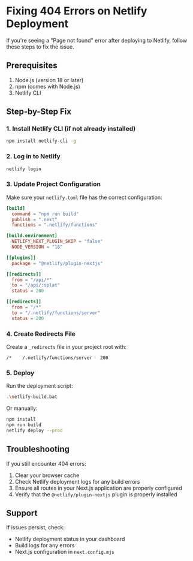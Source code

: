 # Fixing 404 Errors on Netlify Deployment

If you're seeing a "Page not found" error after deploying to Netlify, follow these steps to fix the issue.
## Prerequisites

1. Node.js (version 18 or later)
2. npm (comes with Node.js)
3. Netlify CLI

## Step-by-Step Fix

### 1. Install Netlify CLI (if not already installed)

```bash
npm install netlify-cli -g
```

### 2. Log in to Netlify

```bash
netlify login
```

### 3. Update Project Configuration

Make sure your `netlify.toml` file has the correct configuration:

```toml
[build]
  command = "npm run build"
  publish = ".next"
  functions = ".netlify/functions"

[build.environment]
  NETLIFY_NEXT_PLUGIN_SKIP = "false"
  NODE_VERSION = "18"

[[plugins]]
  package = "@netlify/plugin-nextjs"

[[redirects]]
  from = "/api/*"
  to = "/api/:splat"
  status = 200

[[redirects]]
  from = "/*"
  to = "/.netlify/functions/server"
  status = 200
```

### 4. Create Redirects File

Create a `_redirects` file in your project root with:

```
/*    /.netlify/functions/server   200
```

### 5. Deploy

Run the deployment script:

```bash
.\netlify-build.bat
```

Or manually:

```bash
npm install
npm run build
netlify deploy --prod
```

## Troubleshooting

If you still encounter 404 errors:

1. Clear your browser cache
2. Check Netlify deployment logs for any build errors
3. Ensure all routes in your Next.js application are properly configured
4. Verify that the `@netlify/plugin-nextjs` plugin is properly installed

## Support

If issues persist, check:
- Netlify deployment status in your dashboard
- Build logs for any errors
- Next.js configuration in `next.config.mjs`
